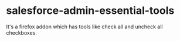 # salesforce-admin-essential-tools
It's a firefox addon which has tools like check all and uncheck all checkboxes.

